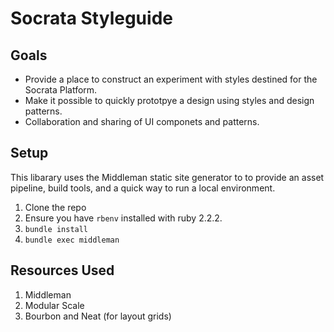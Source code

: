# Socrata Styleguide
## Goals
- Provide a place to construct an experiment with styles destined for the Socrata Platform.
- Make it possible to quickly prototpye a design using styles and design patterns.
- Collaboration and sharing of UI componets and patterns.

## Setup
This libarary uses the Middleman static site generator to to provide an asset pipeline, build tools, and a quick way to run a local environment.

1. Clone the repo
2. Ensure you have `rbenv` installed with ruby 2.2.2.
3. `bundle install`
4. `bundle exec middleman`

## Resources Used
1. Middleman
2. Modular Scale
3. Bourbon and Neat (for layout grids)

